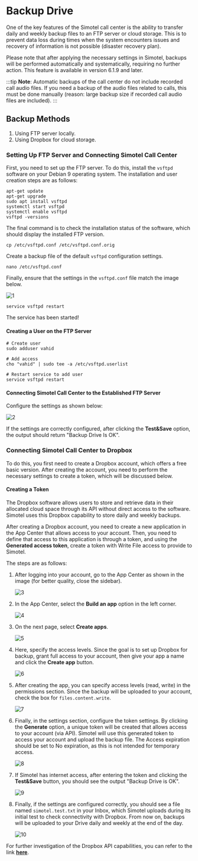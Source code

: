# Backup Drive

One of the key features of the Simotel call center is the ability to transfer daily and weekly backup files to an FTP server or cloud storage. This is to prevent data loss during times when the system encounters issues and recovery of information is not possible (disaster recovery plan).

Please note that after applying the necessary settings in Simotel, backups will be performed automatically and systematically, requiring no further action. This feature is available in version 6.1.9 and later.

:::tip
**Note**: Automatic backups of the call center do not include recorded call audio files. If you need a backup of the audio files related to calls, this must be done manually (reason: large backup size if recorded call audio files are included).
:::

## Backup Methods

1. Using FTP server locally.
2. Using Dropbox for cloud storage.

### Setting Up FTP Server and Connecting Simotel Call Center

First, you need to set up the FTP server. To do this, install the `vsftpd` software on your Debian 9 operating system. The installation and user creation steps are as follows:

```shell
apt-get update
apt-get upgrade
sudo apt install vsftpd
systemctl start vsftpd
systemctl enable vsftpd
vsftpd -versions
```

The final command is to check the installation status of the software, which should display the installed FTP version.

```shell
cp /etc/vsftpd.conf /etc/vsftpd.conf.orig
```

Create a backup file of the default `vsftpd` configuration settings.

```shell
nano /etc/vsftpd.conf
```

Finally, ensure that the settings in the `vsftpd.conf` file match the image below.

![1](/img/simotel/backup_ftp_dropbox/1.png)

```shell
service vsftpd restart
```

The service has been started!

#### Creating a User on the FTP Server

```shell
# Create user
sudo adduser vahid

# Add access
cho "vahid" | sudo tee -a /etc/vsftpd.userlist

# Restart service to add user
service vsftpd restart
```

#### Connecting Simotel Call Center to the Established FTP Server

Configure the settings as shown below:

![2](/img/simotel/backup_ftp_dropbox/2.png)

If the settings are correctly configured, after clicking the **Test&Save** option, the output should return "Backup Drive Is OK".

### Connecting Simotel Call Center to Dropbox

To do this, you first need to create a Dropbox account, which offers a free basic version. After creating the account, you need to perform the necessary settings to create a token, which will be discussed below.

#### Creating a Token

The Dropbox software allows users to store and retrieve data in their allocated cloud space through its API without direct access to the software. Simotel uses this Dropbox capability to store daily and weekly backups.

After creating a Dropbox account, you need to create a new application in the App Center that allows access to your account. Then, you need to define that access to this application is through a token, and using the **Generated access token**, create a token with Write File access to provide to Simotel.

The steps are as follows:

1. After logging into your account, go to the App Center as shown in the image (for better quality, close the sidebar).

   ![3](/img/simotel/backup_ftp_dropbox/3.png)

2. In the App Center, select the **Build an app** option in the left corner.

   ![4](/img/simotel/backup_ftp_dropbox/4.png)

3. On the next page, select **Create apps**.

   ![5](/img/simotel/backup_ftp_dropbox/5.png)

4. Here, specify the access levels. Since the goal is to set up Dropbox for backup, grant full access to your account, then give your app a name and click the **Create app** button.

   ![6](/img/simotel/backup_ftp_dropbox/6.png)

5. After creating the app, you can specify access levels (read, write) in the permissions section. Since the backup will be uploaded to your account, check the box for `files.content.write`.

   ![7](/img/simotel/backup_ftp_dropbox/7.png)

6. Finally, in the settings section, configure the token settings. By clicking the **Generate** option, a unique token will be created that allows access to your account (via API). Simotel will use this generated token to access your account and upload the backup file. The Access expiration should be set to No expiration, as this is not intended for temporary access.

   ![8](/img/simotel/backup_ftp_dropbox/8.png)

7. If Simotel has internet access, after entering the token and clicking the **Test&Save** button, you should see the output "Backup Drive is OK".

   ![9](/img/simotel/backup_ftp_dropbox/9.png)

8. Finally, if the settings are configured correctly, you should see a file named `simotel.test.txt` in your Inbox, which Simotel uploads during its initial test to check connectivity with Dropbox. From now on, backups will be uploaded to your Drive daily and weekly at the end of the day.

   ![10](/img/simotel/backup_ftp_dropbox/10.png)

For further investigation of the Dropbox API capabilities, you can refer to the link **[here](https...)**.